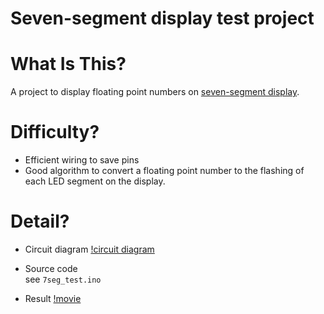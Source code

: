 # Seven-segment display test project

# What Is This?
A project to display floating point numbers on [seven-segment display](https://en.wikipedia.org/wiki/Seven-segment_display).

# Difficulty?
- Efficient wiring to save pins
- Good algorithm to convert a floating point number to the flashing of each LED segment on the display.

# Detail?
- Circuit diagram
[!circuit diagram](./circuit.png)

- Source code  
see `7seg_test.ino`

- Result
[!movie](./movie.gif)